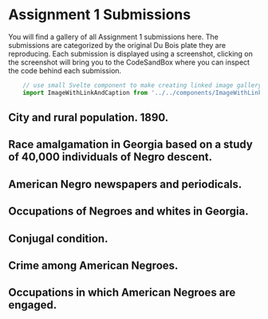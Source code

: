 # Assignment 1 Submissions
You will find a gallery of all Assignment 1 submissions here. The submissions are categorized by the original Du Bois plate they are reproducing. Each submission is displayed using a screenshot, clicking on the screenshot will bring you to the CodeSandBox where you can inspect the code behind each submission.

```js exec
    // use small Svelte component to make creating linked image gallery a bit easier
    import ImageWithLinkAndCaption from '../../components/ImageWithLinkAndCaption.svelte'
```
## City and rural population. 1890.
<div class="grid grid-cols-4 gap-2">
    <ImageWithLinkAndCaption imageURL="https://cdn.loc.gov/service/pnp/ppmsca/33800/33873r.jpg" linkURL="https://www.loc.gov/pictures/collection/anedub/item/2013650430/" caption="Original" />
    <ImageWithLinkAndCaption imageURL="https://user-images.githubusercontent.com/33455297/74146513-3211d680-4c3c-11ea-8e1a-2c66baf76032.png" linkURL="https://codesandbox.io/s/idv-boilerplate-fs6p0" caption="Reproduction by 5v1n0" />
</div>

## Race amalgamation in Georgia based on a study of 40,000 individuals of Negro descent.
<div class="grid grid-cols-4 gap-2">
    <ImageWithLinkAndCaption imageURL="https://cdn.loc.gov/service/pnp/ppmsca/33800/33875r.jpg" linkURL="https://www.loc.gov/pictures/collection/anedub/item/2013650432/" caption="Original" />
    <ImageWithLinkAndCaption imageURL="https://user-images.githubusercontent.com/60478251/74710336-58e39480-525c-11ea-9963-c8235cb917ee.png" linkURL="https://codesandbox.io/s/idv-assignment-1-lieow-shao-wei-1fdg6" caption="Reproduction by lieowsw" />
</div>

## American Negro newspapers and periodicals.
<div class="grid grid-cols-4 gap-2">
    <ImageWithLinkAndCaption imageURL="https://cdn.loc.gov/service/pnp/ppmsca/33900/33923r.jpg" linkURL="https://www.loc.gov/pictures/collection/anedub/item/2014645377/" caption="Original" />
    <ImageWithLinkAndCaption imageURL="https://user-images.githubusercontent.com/59990552/74310507-54286780-4da8-11ea-984d-a73adcc7a3c7.jpeg" linkURL="https://codesandbox.io/s/idv-assignment1-jeanette-mmkkp" caption="Reproduction by jeancjw" />
</div>

## Occupations of Negroes and whites in Georgia.
<div class="grid grid-cols-4 gap-2">
    <ImageWithLinkAndCaption imageURL="https://cdn.loc.gov/service/pnp/ppmsca/33800/33889r.jpg" linkURL="https://www.loc.gov/pictures/collection/anedub/item/2005676812/" caption="Original" />
    <ImageWithLinkAndCaption imageURL="https://user-images.githubusercontent.com/60461793/74545687-47f90180-4f84-11ea-8e2c-1cd34d152116.png" linkURL="https://codesandbox.io/s/assignment-1-b7zy9" caption="Reproduction by anirudhgovind" />
</div>

## Conjugal condition.
<div class="grid grid-cols-4 gap-2">
    <ImageWithLinkAndCaption imageURL="https://cdn.loc.gov/service/pnp/ppmsca/33800/33872r.jpg" linkURL="https://www.loc.gov/pictures/collection/anedub/item/2013650429/" caption="Original" />
    <ImageWithLinkAndCaption imageURL="https://user-images.githubusercontent.com/26361190/74746911-15f7e000-52a1-11ea-9199-7688105578f9.png" linkURL="https://codesandbox.io/s/idv-blk1assignment-adriantan-9oq2d" caption="Reproduction by adriantanjm" />
</div>

## Crime among American Negroes.
<div class="grid grid-cols-4 gap-2">
    <ImageWithLinkAndCaption imageURL="https://cdn.loc.gov/service/pnp/ppmsca/33900/33922r.jpg" linkURL="https://www.loc.gov/pictures/collection/anedub/item/2014645376/" caption="Original" />
    <ImageWithLinkAndCaption imageURL="https://user-images.githubusercontent.com/60462748/74600991-d203b000-50d3-11ea-9a90-d1620e0c52b9.png" linkURL="https://codesandbox.io/s/idv-assignment-gl2nq" caption="Reproduction by garethgc" />
</div>

## Occupations in which American Negroes are engaged.
<div class="grid grid-cols-4 gap-2">
    <ImageWithLinkAndCaption imageURL="https://cdn.loc.gov/service/pnp/ppmsca/33900/33905r.jpg" linkURL="https://www.loc.gov/pictures/collection/anedub/item/2013650370/" caption="Original" />
    <ImageWithLinkAndCaption imageURL="https://user-images.githubusercontent.com/13068862/74664476-ba621f80-51d8-11ea-8f89-5c501a70a3b1.png" linkURL="https://codesandbox.io/s/block1-npo99?fontsize=14&hidenavigation=1&theme=dark" caption="Reproduction by liunuozhi" />
</div>